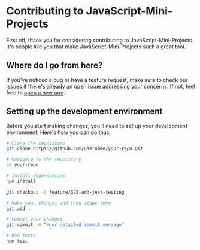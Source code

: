 # Contributing to JavaScript-Mini-Projects

First off, thank you for considering contributing to JavaScript-Mini-Projects. It's people like you that make JavaScript-Mini-Projects such a great tool.

## Where do I go from here?

If you've noticed a bug or have a feature request, make sure to check our [issues](https://github.com/aloukikjoshi/JavaScript-Mini-Projeccts/issues) if there's already an open issue addressing your concerns. If not, feel free to [open a new one](https://github.com/username/repository/issues/new).

## Setting up the development environment

Before you start making changes, you'll need to set up your development environment. Here's how you can do that:

```bash
# Clone the repository
git clone https://github.com/username/your-repo.git

# Navigate to the repository
cd your-repo

# Install dependencies
npm install

git checkout -b feature/325-add-jest-testing

# Make your changes and then stage them
git add .

# Commit your changes
git commit -m "Your detailed commit message"

# Run tests
npm test